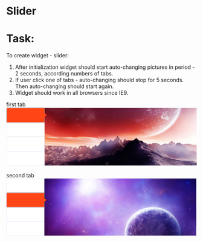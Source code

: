 # Slider
# Task:
To create widget - slider:

1. After initialization widget should start auto-changing pictures in period - 2 seconds, according numbers of tabs.
2. If user click one of tabs - auto-changing should stop for 5 seconds. Then auto-changing should start again.
3. Widget should work in all browsers since IE9.


first tab
![Скриншот](imgs/slider-screen.png)

second tab
![Скриншот](imgs/slider-screen-2.png)
